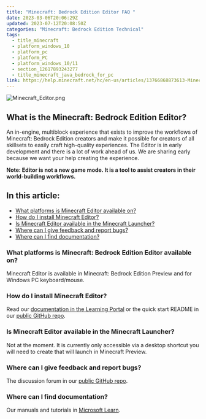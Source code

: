 ```yaml
---
title: "Minecraft: Bedrock Edition Editor FAQ "
date: 2023-03-06T20:06:29Z
updated: 2023-07-12T20:08:50Z
categories: "Minecraft: Bedrock Edition Technical"
tags:
  - title_minecraft
  - platform_windows_10
  - platform_pc
  - platform_PC
  - platform_windows_10/11
  - section_12617893243277
  - title_minecraft_java_bedrock_for_pc
link: https://help.minecraft.net/hc/en-us/articles/13766868873613-Minecraft-Bedrock-Edition-Editor-FAQ-
---
```


![Minecraft_Editor.png](https://minecrafthelp.zendesk.com/hc/article_attachments/13766866906893)

## What is the Minecraft: Bedrock Edition Editor?

An in-engine, multiblock experience that exists to improve the workflows of Minecraft: Bedrock Edition creators and make it possible for creators of all skillsets to easily craft high-quality experiences. The Editor is in early development and there is a lot of work ahead of us. We are sharing early because we want your help creating the experience.

**Note: Editor is not a new game mode. It is a tool to assist creators in their world-building workflows.**

## In this article:

- [What platforms is Minecraft Editor available on?](#what-platforms-is-minecraft-bedrock-edition-editor-available-on)
- [How do I install Minecraft Editor?](#how-do-i-install-minecraft-editor)
- [Is Minecraft Editor available in the Minecraft Launcher?](#is-minecraft-editor-available-in-the-minecraft-launcher)
- [Where can I give feedback and report bugs?](#where-can-i-give-feedback-and-report-bugs)
- [Where can I find documentation?](#where-can-i-find-documentation)

### What platforms is Minecraft: Bedrock Edition Editor available on?

Minecraft Editor is available in Minecraft: Bedrock Edition Preview and for Windows PC keyboard/mouse.

### How do I install Minecraft Editor?

Read our [documentation in the Learning Portal](https://aka.ms/LearnEditor) or the quick start README in our [public GitHub repo](https://github.com/Mojang/minecraft-editor).

### Is Minecraft Editor available in the Minecraft Launcher?

Not at the moment. It is currently only accessible via a desktop shortcut you will need to create that will launch in Minecraft Preview.

### Where can I give feedback and report bugs?

The discussion forum in our [public GitHub repo](https://github.com/Mojang/minecraft-editor).

### Where can I find documentation?

Our manuals and tutorials in [Microsoft Learn](https://aka.ms/LearnEditor).
